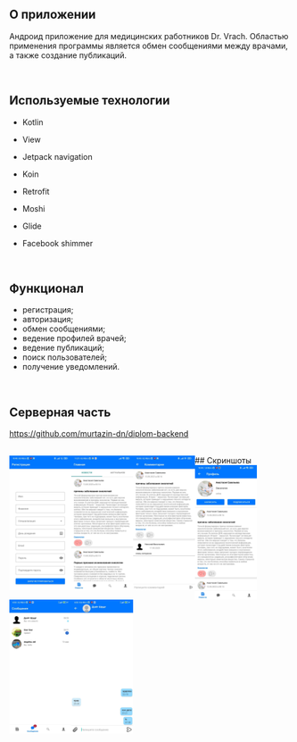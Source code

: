 

## О приложении  
Андроид приложение для медицинских работников Dr. Vrach. Областью применения программы является обмен сообщениями между врачами, а также создание публикаций.
  

<br/>  


## Используемые технологии  
<tr><td valign="top" >

- Kotlin  
  

- View  
  

- Jetpack navigation  
  

- Koin  
  

- Retrofit  
  

- Moshi 
  

- Glide  
  

- Facebook shimmer


</td>


<br/>  


## Функционал  
<tr><td valign="top" >


- регистрация;
- авторизация;
- обмен сообщениями;
- ведение профилей врачей;
- ведение публикаций;
- поиск пользователей;
- получение уведомлений.


</td>


<br/>


## Серверная часть

https://github.com/murtazin-dn/diplom-backend

<br/>
## Скриншоты  

</td><td valign="top" width="50%">

<img src="pic1.jpg" align="left" width="22%" />  
<img src="pic2.jpg" align="left" width="22%" />  
<img src="pic3.jpg" align="left" width="22%" />  
<img src="pic4.jpg" align="left" width="22%" />  
<img src="pic5.jpg" align="left" width="22%" />  
<img src="pic6.jpg" align="left" width="22%" />  


</td></tr>




